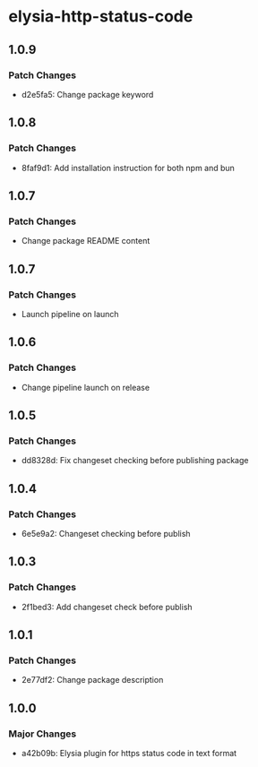 # elysia-http-status-code

## 1.0.9

### Patch Changes

- d2e5fa5: Change package keyword

## 1.0.8

### Patch Changes

- 8faf9d1: Add installation instruction for both npm and bun

## 1.0.7

### Patch Changes

- Change package README content

## 1.0.7

### Patch Changes

- Launch pipeline on launch

## 1.0.6

### Patch Changes

- Change pipeline launch on release

## 1.0.5

### Patch Changes

- dd8328d: Fix changeset checking before publishing package

## 1.0.4

### Patch Changes

- 6e5e9a2: Changeset checking before publish

## 1.0.3

### Patch Changes

- 2f1bed3: Add changeset check before publish

## 1.0.1

### Patch Changes

- 2e77df2: Change package description

## 1.0.0

### Major Changes

- a42b09b: Elysia plugin for https status code in text format
